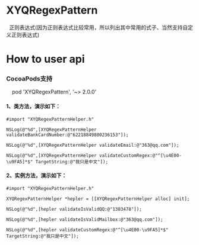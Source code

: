 # XYQRegexPattern
   
    正则表达式(因为正则表达式比较常用，所以列出其中常用的式子、当然支持自定义正则表达式)

# How to user api

### CocoaPods支持

     pod 'XYQRegexPattern', '~> 2.0.0'
 
#### 1、类方法，演示如下： 
    
    #import "XYQRegexPatternHelper.h"
    
    NSLog(@"%d",[XYQRegexPatternHelper validateBankCardNumber:@"62218849800236153"]);
    
    NSLog(@"%d",[XYQRegexPatternHelper validateEmail:@"363@qq.com"]); 
    
    NSLog(@"%d",[XYQRegexPatternHelper validateCustomRegex:@"^[\u4E00-\u9FA5]*$" TargetString:@"我只是中文"]);
      
#### 2、实例方法，演示如下：
    
    #import "XYQRegexPatternHelper.h"
    
    XYQRegexPatternHelper *hepler = [[XYQRegexPatternHelper alloc] init];
    
    NSLog(@"%d",[hepler validateIsValidQQ:@"1383478"]);        
    
    NSLog(@"%d",[hepler validateIsValidMailbox:@"363@qq.com"]);
    
    NSLog(@"%d",[hepler validateCustomRegex:@"^[\u4E00-\u9FA5]*$" TargetString:@"我只是中文"]);

